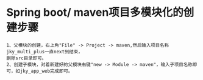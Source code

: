 # Spring boot/ maven项目多模块化的创建步骤
    1、父模块的创建，右上角"File" -> Project -> maven,然后输入项目名称jky_multi_plus一直next到结束，
    删除src目录即可。
    2、创建子模块，对着新建好的父模块右键"new -> Module -> maven"，输入子项目名称即可，如jky_app_web完成即可。
    